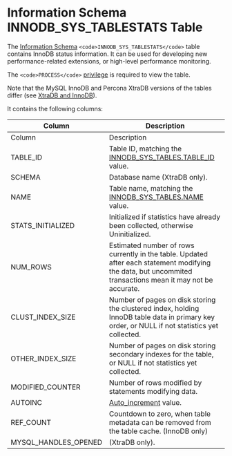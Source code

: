 
# Information Schema INNODB_SYS_TABLESTATS Table

The [Information Schema](../../../../../../../mariadb-internals/information-schema-plugins-show-and-flush-statements.md) `<code>INNODB_SYS_TABLESTATS</code>` table contains InnoDB status information. It can be used for developing new performance-related extensions, or high-level performance monitoring.


The `<code>PROCESS</code>` [privilege](../../../../../account-management-sql-commands/grant.md) is required to view the table.


Note that the MySQL InnoDB and Percona XtraDB versions of the tables differ (see [XtraDB and InnoDB](../../../../../../../../../general-resources/learning-and-training/training-and-tutorials/advanced-mariadb-articles/development-articles/quality/innodb-upgrade-tests/README.md)).


It contains the following columns:



| Column | Description |
| --- | --- |
| Column | Description |
| TABLE_ID | Table ID, matching the [INNODB_SYS_TABLES.TABLE_ID](information-schema-innodb_sys_tables-table.md) value. |
| SCHEMA | Database name (XtraDB only). |
| NAME | Table name, matching the [INNODB_SYS_TABLES.NAME](information-schema-innodb_sys_tables-table.md) value. |
| STATS_INITIALIZED | Initialized if statistics have already been collected, otherwise Uninitialized. |
| NUM_ROWS | Estimated number of rows currently in the table. Updated after each statement modifying the data, but uncommited transactions mean it may not be accurate. |
| CLUST_INDEX_SIZE | Number of pages on disk storing the clustered index, holding InnoDB table data in primary key order, or NULL if not statistics yet collected. |
| OTHER_INDEX_SIZE | Number of pages on disk storing secondary indexes for the table, or NULL if not statistics yet collected. |
| MODIFIED_COUNTER | Number of rows modified by statements modifying data. |
| AUTOINC | [Auto_increment](../../../../../../../storage-engines/innodb/auto_increment-handling-in-innodb.md) value. |
| REF_COUNT | Countdown to zero, when table metadata can be removed from the table cache. (InnoDB only) |
| MYSQL_HANDLES_OPENED | (XtraDB only). |


